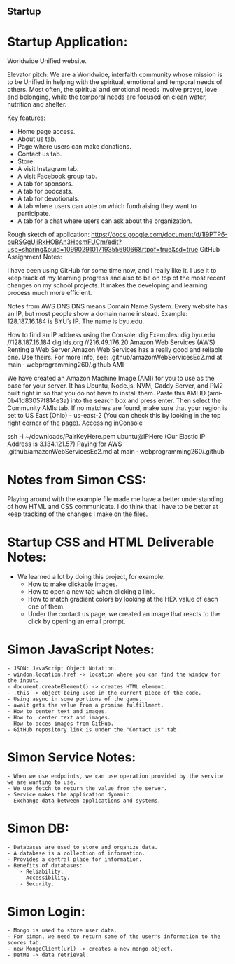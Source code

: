 ## Startup

# Startup Application:

Worldwide Unified website.

Elevator pitch:
We are a Worldwide, interfaith community whose mission is to be Unified in helping with the spiritual, emotional and temporal needs of others. Most often, the spiritual and emotional needs involve prayer, love and belonging, while the temporal needs are focused on clean water, nutrition and shelter.

Key features:
- Home page access.
- About us tab.
- Page where users can make donations.
- Contact us tab.
- Store.
- A visit Instagram tab.
- A visit Facebook group tab.
- A tab for sponsors.
- A tab for podcasts.
- A tab for devotionals.
- A tab where users can vote on which fundraising they want to participate.
- A tab for a chat where users can ask about the organization.

Rough sketch of application:
https://docs.google.com/document/d/1l9PTP6-puRSGgUjiRkHOBAn3HpsmFUCm/edit?usp=sharing&ouid=109902910171935569066&rtpof=true&sd=true
GitHub Assignment Notes:

I have been using GitHub for some time now, and I really like it. I use it to keep track of my learning progress and also to be on top of the most recent changes on my school projects. It makes the developing and learning process much more efficient.

Notes from AWS DNS DNS means Domain Name System. Every website has an IP, but most people show a domain name instead. Example: 128.187.16.184 is BYU’s IP. The name is byu.edu.

How to find an IP address using the Console: dig Examples: dig byu.edu //128.187.16.184 dig lds.org //216.49.176.20 Amazon Web Services (AWS) Renting a Web Server Amazon Web Services has a really good and reliable one. Use theirs. For more info, see: .github/amazonWebServicesEc2.md at main · webprogramming260/.github AMI

We have created an Amazon Machine Image (AMI) for you to use as the base for your server. It has Ubuntu, Node.js, NVM, Caddy Server, and PM2 built right in so that you do not have to install them. Paste this AMI ID (ami-0b41d83057f814e3a) into the search box and press enter. Then select the Community AMIs tab. If no matches are found, make sure that your region is set to US East (Ohio) - us-east-2 (You can check this by looking in the top right corner of the page). Accessing inConsole

ssh -i ~/downloads/PairKeyHere.pem ubuntu@IPHere (Our Elastic IP Address is 3.134.121.57) Paying for AWS .github/amazonWebServicesEc2.md at main · webprogramming260/.github

# Notes from Simon CSS:

Playing around with the example file made me have a better understanding of how HTML and CSS communicate. I do think that I have to be better at keep tracking of the changes I make on the files.

# Startup CSS and HTML Deliverable Notes:

- We learned a lot by doing this project, for example:
    - How to make clickable images.
    - How to open a new tab when clicking a link. 
    - How to match gradient colors by looking at the HEX value of each one of them.
    - Under the contact us page, we created an image that reacts to the click by opening an email prompt.
    
# Simon JavaScript Notes:

    - JSON: JavaScript Object Notation.
    - windon.location.href -> location where you can find the window for the input.
    - document.createElement() -> creates HTML element.
    - .this -> object being used in the current piece of the code. 
    - Using async in some portions of the game.
    - await gets the value from a promise fulfillment.
    - How to center text and images. 
    - How to  center text and images.
    - How to acces images from GitHub.
    - GitHub repository link is under the "Contact Us" tab.

# Simon Service Notes:

    - When we use endpoints, we can use operation provided by the service we are wanting to use.
    - We use fetch to return the value from the server.
    - Service makes the application dynamic. 
    - Exchange data between applications and systems. 

# Simon DB:

    - Databases are used to store and organize data.
    - A database is a collection of information.
    - Provides a central place for information.
    - Benefits of databases:
        - Reliability.
        - Accessibility.
        - Security.

# Simon Login:
    
    - Mongo is used to store user data.
    - For simon, we need to return some of the user's information to the scores tab.
    - new MongoClient(url) -> creates a new mongo object.
    - DetMe -> data retrieval. 